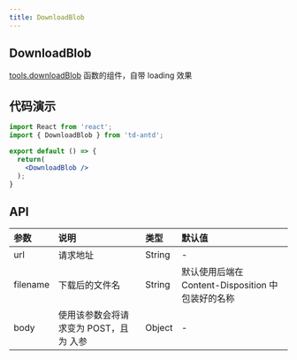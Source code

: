 ```yaml
---
title: DownloadBlob
---
```


## DownloadBlob

[tools.downloadBlob](/tools/download-blob) 函数的组件，自带 loading 效果

## 代码演示

```jsx
import React from 'react';
import { DownloadBlob } from 'td-antd';

export default () => {
  return(
    <DownloadBlob /> 
  );
}
```

## API

|参数|说明|类型|默认值|
|:--|:--|:--|:--|
|url|请求地址|String|-|
|filename|下载后的文件名|String|默认使用后端在 Content-Disposition 中包装好的名称|
|body|使用该参数会将请求变为 POST，且为 入参|Object|-|

